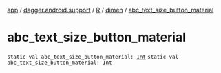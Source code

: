 [app](../../../index.md) / [dagger.android.support](../../index.md) / [R](../index.md) / [dimen](index.md) / [abc_text_size_button_material](./abc_text_size_button_material.md)

# abc_text_size_button_material

`static val abc_text_size_button_material: `[`Int`](https://kotlinlang.org/api/latest/jvm/stdlib/kotlin/-int/index.html)
`static val abc_text_size_button_material: `[`Int`](https://kotlinlang.org/api/latest/jvm/stdlib/kotlin/-int/index.html)